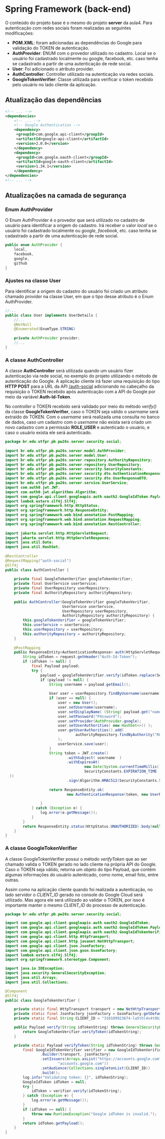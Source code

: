 

# Spring Framework (back-end)

O conteúdo do projeto base é o mesmo do projeto **server** da aula4. Para autenticação com redes sociais foram realizadas as seguintes modificações:
- **POM.XML**: foram adicionadas as dependências do Google para validação do TOKEN de autenticação.
- **AuthProvider**: ENUM com o provedor utilizado no cadastro. Local se o usuário foi cadastrado localmente ou google, facebook, etc. caso tenha se cadastrado a partir de uma autenticação de rede social.
- **User**: Foi adicionado o atributo provider.
- **AuthController**: Controller utilizado na autenticação via redes sociais.
- **GoogleTokenVerifier**: Classe utilizada para verificar o token recebido pelo usuário no lado cliente da aplicação.

## Atualização das dependências

```xml
<!-- ... -->  
<dependencies>
	<!-- ... -->   
	<!-- Google Authentication -->  
	<dependency>  
	 <groupId>com.google.api-client</groupId>  
	 <artifactId>google-api-client</artifactId>  
	 <version>2.0.0</version>  
	</dependency>  
	<dependency>  
	 <groupId>com.google.oauth-client</groupId>  
	 <artifactId>google-oauth-client</artifactId>  
	 <version>1.34.1</version>  
	</dependency>
</dependencies> 
<!-- ... -->  	
```  
## Atualizações na camada de segurança

### Enum AuthProvider

O Enum AuthProvider é o provedor que será utilizado no cadastro de usuário para identificar a origem do cadastro. Irá receber o valor *local* se o usuário foi cadastrado localmente ou *google*, *facebook*, etc. caso tenha se cadastrado a partir de uma autenticação de rede social.

```java  
public enum AuthProvider {  
	local, 
	facebook, 
	google, 
	github
}  
```  

### Ajustes na classe User

Para identificar a origem do cadastro do usuário foi criado um atributo chamado *provider* na classe User, em que o tipo desse atributo é o Enum AuthProvider.


```java  
//...  
public class User implements UserDetails {  
	//... 
	@NotNull
	@Enumerated(EnumType.STRING)
	
	private AuthProvider provider;  
	//...
}  
```  

### A classe AuthController

A classe **AuthController** será utilizada quando um usuário fizer autenticação via rede social, no exemplo do projeto utilizando o método de autenticação do Google. A aplicação cliente irá fazer uma requisição do tipo **HTTP POST** para a URL da API [/auth-social](/auth-social) adicionando no cabeçalho da requisição o TOKEN recebido após autenticação com a API do Google por meio da variável **Auth-Id-Token**.

No *controller* o TOKEN recebido será validado por meio do método *verify()* da classe **GoogleTokenVerifier**, caso o TOKEN seja válido o *username* será extraído do TOKEN. Com o *username* será realizada  uma consulta no banco de dados, caso um cadastro com o *username* não exista será criado um novo cadastro com a permissão **ROLE_USER** e autenticado o usuário, e caso o usuário exista ele será autenticado.

```java  
package br.edu.utfpr.pb.pw26s.server.security.social;  
  
import br.edu.utfpr.pb.pw26s.server.model.AuthProvider;  
import br.edu.utfpr.pb.pw26s.server.model.User;  
import br.edu.utfpr.pb.pw26s.server.repository.AuthorityRepository;  
import br.edu.utfpr.pb.pw26s.server.repository.UserRepository;  
import br.edu.utfpr.pb.pw26s.server.security.SecurityConstants;  
import br.edu.utfpr.pb.pw26s.server.security.dto.AuthenticationResponse;  
import br.edu.utfpr.pb.pw26s.server.security.dto.UserResponseDTO;  
import br.edu.utfpr.pb.pw26s.server.service.UserService;  
import com.auth0.jwt.JWT;  
import com.auth0.jwt.algorithms.Algorithm;  
import com.google.api.client.googleapis.auth.oauth2.GoogleIdToken.Payload;  
import lombok.extern.slf4j.Slf4j;  
import org.springframework.http.HttpStatus;  
import org.springframework.http.ResponseEntity;  
import org.springframework.web.bind.annotation.PostMapping;  
import org.springframework.web.bind.annotation.RequestMapping;  
import org.springframework.web.bind.annotation.RestController;  
  
import jakarta.servlet.http.HttpServletRequest;  
import jakarta.servlet.http.HttpServletResponse;  
import java.util.Date;  
import java.util.HashSet;  
  
@RestController  
@RequestMapping("auth-social")  
@Slf4j  
public class AuthController {  
  
    private final GoogleTokenVerifier googleTokenVerifier;  
    private final UserService userService;  
    private final UserRepository userRepository;  
    private final AuthorityRepository authorityRepository;  
  
    public AuthController(GoogleTokenVerifier googleTokenVerifier,  
                          UserService userService,  
                          UserRepository userRepository,  
                          AuthorityRepository authorityRepository) {  
        this.googleTokenVerifier = googleTokenVerifier;  
        this.userService = userService;  
        this.userRepository = userRepository;  
        this.authorityRepository = authorityRepository;  
    }  
  
    @PostMapping  
	public ResponseEntity<AuthenticationResponse> auth(HttpServletRequest request, HttpServletResponse response) {  
        String idToken = request.getHeader("Auth-Id-Token");  
        if (idToken != null) {  
            final Payload payload;  
            try {  
                payload = googleTokenVerifier.verify(idToken.replace(SecurityConstants.TOKEN_PREFIX, "") );  
                if (payload != null) {  
                    String username = payload.getEmail();  
  
                    User user = userRepository.findByUsername(username);  
                    if (user == null) {  
                        user = new User();  
                        user.setUsername(username);  
                        user.setDisplayName( (String) payload.get("name"));  
                        user.setPassword("P4ssword");  
                        user.setProvider(AuthProvider.google);  
                        user.setUserAuthorities( new HashSet<>() );  
                        user.getUserAuthorities().add(  
                                authorityRepository.findByAuthority("ROLE_USER")  
                        );  
                        userService.save(user);  
                    }  
                    String token = JWT.create()  
                            .withSubject( username  )  
                            .withExpiresAt(  
                                    new Date(System.currentTimeMillis() +  
                                    SecurityConstants.EXPIRATION_TIME  
  ))  
                            .sign(Algorithm.HMAC512(SecurityConstants.SECRET));  
  
                    return ResponseEntity.ok(  
                            new AuthenticationResponse(token, new UserResponseDTO(user)));  
  
                }  
            } catch (Exception e) {  
                log.error(e.getMessage());  
            }  
        }  
        return ResponseEntity.status(HttpStatus.UNAUTHORIZED).body(null);  
    }  
}
```


### A classe GoogleTokenVerifier

A classe GoogleTokenVerifier possui o método *verifyToken* que ao ser chamado valida o TOKEN gerado no lado cliente na própria API do Google. Caso o TOKEN seja válido, retorna um objeto do tipo Payload, que contém algumas informações do usuário autenticado, como nome, email foto, entre outras.

Assim como na aplicação cliente quando foi realizada a autenticação, no lado servidor o *CLIENT_ID* gerado no console do Google Cloud será utilizado. Mas agora ele será utilizado ao validar o TOKEN, por isso é importante manter o mesmo *CLIENT_ID* do processo de autenticação.

```java
package br.edu.utfpr.pb.pw26s.server.security.social;

import com.google.api.client.googleapis.auth.oauth2.GoogleIdToken;
import com.google.api.client.googleapis.auth.oauth2.GoogleIdToken.Payload;
import com.google.api.client.googleapis.auth.oauth2.GoogleIdTokenVerifier;
import com.google.api.client.http.HttpTransport;
import com.google.api.client.http.javanet.NetHttpTransport;
import com.google.api.client.json.JsonFactory;
import com.google.api.client.json.gson.GsonFactory;
import lombok.extern.slf4j.Slf4j;
import org.springframework.stereotype.Component;

import java.io.IOException;
import java.security.GeneralSecurityException;
import java.util.Arrays;
import java.util.Collections;

@Component
@Slf4j
public class GoogleTokenVerifier {

    private static final HttpTransport transport = new NetHttpTransport();
    private static final JsonFactory jsonFactory = GsonFactory.getDefaultInstance();
    private static final String CLIENT_ID = "310109923674-la5thl4s4t0b2ajp6acdhq7tra74dn31.apps.googleusercontent.com";

    public Payload verify(String idTokenString) throws GeneralSecurityException, IOException {
        return GoogleTokenVerifier.verifyToken(idTokenString);
    }

    private static Payload verifyToken(String idTokenString) throws GeneralSecurityException, IOException {
        final GoogleIdTokenVerifier verifier = new GoogleIdTokenVerifier
                .Builder(transport, jsonFactory)
                .setIssuers(Arrays.asList("https://accounts.google.com",
                        "accounts.google.com"))
                .setAudience(Collections.singletonList(CLIENT_ID))
                .build();
        log.info("Validating token: {}", idTokenString);
        GoogleIdToken idToken = null;
        try {
            idToken = verifier.verify(idTokenString);
        } catch (Exception e) {
            log.error(e.getMessage());
        }
        if (idToken == null) {
            throw new RuntimeException("Google idToken is invalid.");
        }
        return idToken.getPayload();
    }
}
```